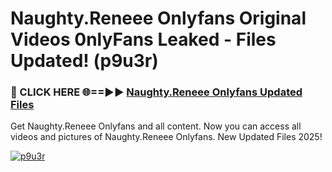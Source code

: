 # Naughty.Reneee Onlyfans Original Videos 0nlyFans Leaked - Files Updated! (p9u3r)

<h3>🔴 CLICK HERE 🌐==►► <a href="https://tinyurl.com/ehrbuxhb" rel="nofollow">Naughty.Reneee Onlyfans Updated Files</a></h3>

Get Naughty.Reneee Onlyfans and all content. Now you can access all videos and pictures of Naughty.Reneee Onlyfans. New Updated Files 2025!

[![p9u3r](https://i.imgur.com/lVYEuWS.gif)](https://tinyurl.com/ehrbuxhb)

